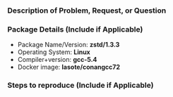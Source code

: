 ### Description of Problem, Request, or Question

### Package Details (Include if Applicable)
* Package Name/Version: **zstd/1.3.3**
* Operating System: **Linux**
* Compiler+version: **gcc-5.4**
* Docker image: **lasote/conangcc72**

### Steps to reproduce (Include if Applicable)
